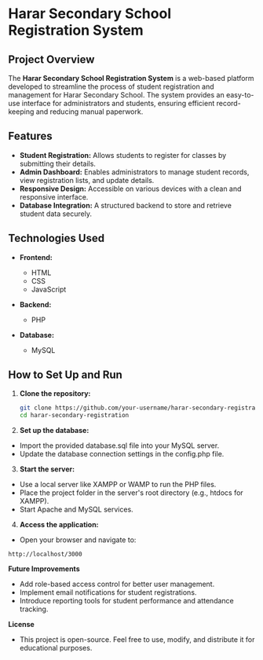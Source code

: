 # Harar Secondary School Registration System

## Project Overview

The **Harar Secondary School Registration System** is a web-based platform developed to streamline the process of student registration and management for Harar Secondary School. The system provides an easy-to-use interface for administrators and students, ensuring efficient record-keeping and reducing manual paperwork.  

## Features

- **Student Registration:** Allows students to register for classes by submitting their details.  
- **Admin Dashboard:** Enables administrators to manage student records, view registration lists, and update details.  
- **Responsive Design:** Accessible on various devices with a clean and responsive interface.  
- **Database Integration:** A structured backend to store and retrieve student data securely.  

## Technologies Used  

- **Frontend:**  
  - HTML  
  - CSS  
  - JavaScript  

- **Backend:**  
  - PHP  

- **Database:**  
  - MySQL  

## How to Set Up and Run  

1. **Clone the repository:**  
   ```bash  
   git clone https://github.com/your-username/harar-secondary-registration.git  
   cd harar-secondary-registration  
2. **Set up the database:**
  - Import the provided database.sql file into your MySQL server.
  - Update the database connection settings in the config.php file.
3. **Start the server:**
  - Use a local server like XAMPP or WAMP to run the PHP files.
  - Place the project folder in the server's root directory (e.g., htdocs for XAMPP).
  - Start Apache and MySQL services.
4. **Access the application:**
  - Open your browser and navigate to:
   ```
http://localhost/3000

```
**Future Improvements**
  - Add role-based access control for better user management.
  - Implement email notifications for student registrations.
  - Introduce reporting tools for student performance and attendance tracking.

**License**
  - This project is open-source. Feel free to use, modify, and distribute it for educational purposes.

